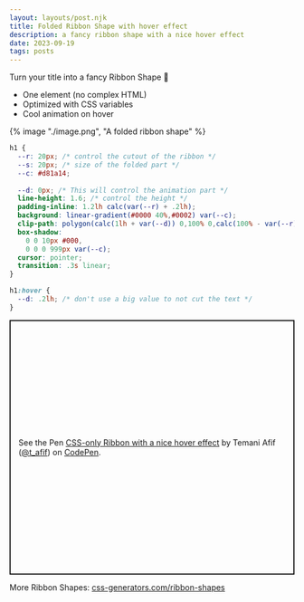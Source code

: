```yaml
---
layout: layouts/post.njk
title: Folded Ribbon Shape with hover effect
description: a fancy ribbon shape with a nice hover effect
date: 2023-09-19
tags: posts
---
```


Turn your title into a fancy Ribbon Shape 🎀
* One element (no complex HTML)
* Optimized with CSS variables
* Cool animation on hover


{% image "./image.png", "A folded ribbon shape" %}

```css
h1 {
  --r: 20px; /* control the cutout of the ribbon */
  --s: 20px; /* size of the folded part */
  --c: #d81a14;
  
  --d: 0px; /* This will control the animation part */
  line-height: 1.6; /* control the height */
  padding-inline: 1.2lh calc(var(--r) + .2lh);
  background: linear-gradient(#0000 40%,#0002) var(--c);
  clip-path: polygon(calc(1lh + var(--d)) 0,100% 0,calc(100% - var(--r)) 50%,100% 100%,calc(1lh + var(--d)) 100%,calc(1lh + var(--d)) calc(100% + var(--s) + var(--d)),calc(.5lh + var(--d)) calc(100% + var(--s) + var(--r) + var(--d)),var(--d) calc(100% + var(--s) + var(--d)),var(--d) 100%);
  box-shadow:
    0 0 10px #000,
    0 0 0 999px var(--c);
  cursor: pointer;
  transition: .3s linear;
}

h1:hover {
  --d: .2lh; /* don't use a big value to not cut the text */
}
```

<p class="codepen" data-height="450" data-default-tab="result" data-slug-hash="KKbyPbM" data-preview="true" data-user="t_afif" style="height: 450px; box-sizing: border-box; display: flex; align-items: center; justify-content: center; border: 2px solid; margin: 1em 0; padding: 1em;">
  <span>See the Pen <a href="https://codepen.io/t_afif/pen/KKbyPbM">
  CSS-only Ribbon with a nice hover effect</a> by Temani Afif (<a href="https://codepen.io/t_afif">@t_afif</a>)
  on <a href="https://codepen.io">CodePen</a>.</span>
</p>
<script async src="https://cpwebassets.codepen.io/assets/embed/ei.js"></script>

More Ribbon Shapes: [css-generators.com/ribbon-shapes](https://css-generators.com/ribbon-shapes/)
